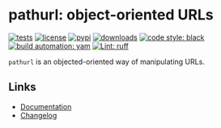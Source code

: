 # pathurl: object-oriented URLs

[![tests][test_badge]][test_url]
[![license][licence_badge]][licence_url]
[![pypi][pypi_badge]][pypi_url]
[![downloads][pepy_badge]][pepy_url]
[![code style: black][black_badge]][black_url]
[![build automation: yam][yam_badge]][yam_url]
[![Lint: ruff][ruff_badge]][ruff_url]

`pathurl` is an objected-oriented way of manipulating URLs.

## Links

-   [Documentation]
-   [Changelog]

[test_badge]: https://github.com/spapanik/pathurl/actions/workflows/tests.yml/badge.svg
[test_url]: https://github.com/spapanik/pathurl/actions/workflows/tests.yml
[licence_badge]: https://img.shields.io/badge/License-LGPL_v3-blue.svg
[licence_url]: https://github.com/spapanik/pathurl/blob/main/docs/LICENSE.md
[pypi_badge]: https://img.shields.io/pypi/v/pathurl
[pypi_url]: https://pypi.org/project/pathurl
[pepy_badge]: https://pepy.tech/badge/pathurl
[pepy_url]: https://pepy.tech/project/pathurl
[black_badge]: https://img.shields.io/badge/code%20style-black-000000.svg
[black_url]: https://github.com/psf/black
[yam_badge]: https://img.shields.io/badge/build%20automation-yamk-success
[yam_url]: https://github.com/spapanik/yamk
[ruff_badge]: https://img.shields.io/endpoint?url=https://raw.githubusercontent.com/charliermarsh/ruff/main/assets/badge/v1.json
[ruff_url]: https://github.com/charliermarsh/ruff
[Documentation]: https://pathurl.readthedocs.io/en/stable/
[Changelog]: https://github.com/spapanik/pathurl/blob/main/docs/CHANGELOG.md
